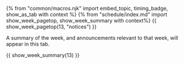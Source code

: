 {% from "common/macros.njk" import embed_topic, timing_badge, show_as_tab with context %}
{% from "schedule/index.md" import show_week_pagetop, show_week_summary with context%}
{{ show_week_pagetop(13, "notices") }}

<box type="info" dismissible>

A summary of the week, and announcements relevant to that week, will appear in this tab.
</box>

{{ show_week_summary(13) }}

